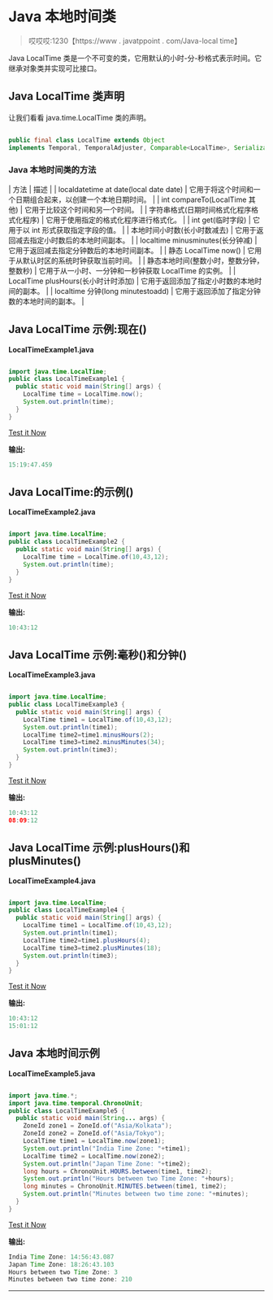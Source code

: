 # Java 本地时间类

> 哎哎哎:1230【https://www . javatppoint . com/Java-local time】

Java LocalTime 类是一个不可变的类，它用默认的小时-分-秒格式表示时间。它继承对象类并实现可比接口。

## Java LocalTime 类声明

让我们看看 java.time.LocalTime 类的声明。

```java

public final class LocalTime extends Object 
implements Temporal, TemporalAdjuster, Comparable<LocalTime>, Serializable

```

### Java 本地时间类的方法

| 方法 | 描述 |
| localdatetime at date(local date date) | 它用于将这个时间和一个日期组合起来，以创建一个本地日期时间。 |
| int compareTo(LocalTime 其他) | 它用于比较这个时间和另一个时间。 |
| 字符串格式(日期时间格式化程序格式化程序) | 它用于使用指定的格式化程序进行格式化。 |
| int get(临时字段) | 它用于以 int 形式获取指定字段的值。 |
| 本地时间小时数(长小时数减去) | 它用于返回减去指定小时数后的本地时间副本。 |
| localtime minusminutes(长分钟减) | 它用于返回减去指定分钟数后的本地时间副本。 |
| 静态 LocalTime now() | 它用于从默认时区的系统时钟获取当前时间。 |
| 静态本地时间(整数小时，整数分钟，整数秒) | 它用于从一小时、一分钟和一秒钟获取 LocalTime 的实例。 |
| LocalTime plusHours(长小时计时添加) | 它用于返回添加了指定小时数的本地时间的副本。 |
| localtime 分钟(long minutestoadd) | 它用于返回添加了指定分钟数的本地时间的副本。 |

## Java LocalTime 示例:现在()

**LocalTimeExample1.java**

```java

import java.time.LocalTime;
public class LocalTimeExample1 {
  public static void main(String[] args) {
    LocalTime time = LocalTime.now();
    System.out.println(time);
  }
}

```

[Test it Now](https://compiler.javatpoint.com/opr/test.jsp?filename=LocalTimeExample1)

**输出:**

```java
15:19:47.459

```

## Java LocalTime:的示例()

**LocalTimeExample2.java**

```java

import java.time.LocalTime;
public class LocalTimeExample2 {
  public static void main(String[] args) {
    LocalTime time = LocalTime.of(10,43,12);
    System.out.println(time);
  }
}

```

[Test it Now](https://compiler.javatpoint.com/opr/test.jsp?filename=LocalTimeExample2)

**输出:**

```java
10:43:12

```

## Java LocalTime 示例:毫秒()和分钟()

**LocalTimeExample3.java**

```java

import java.time.LocalTime;
public class LocalTimeExample3 {
  public static void main(String[] args) {
    LocalTime time1 = LocalTime.of(10,43,12);
    System.out.println(time1);
    LocalTime time2=time1.minusHours(2);
    LocalTime time3=time2.minusMinutes(34);
    System.out.println(time3);
  }
}

```

[Test it Now](https://compiler.javatpoint.com/opr/test.jsp?filename=LocalTimeExample3)

**输出:**

```java
10:43:12
08:09:12

```

## Java LocalTime 示例:plusHours()和 plusMinutes()

**LocalTimeExample4.java**

```java

import java.time.LocalTime;
public class LocalTimeExample4 {
  public static void main(String[] args) {
    LocalTime time1 = LocalTime.of(10,43,12);
    System.out.println(time1);
    LocalTime time2=time1.plusHours(4);
    LocalTime time3=time2.plusMinutes(18);
    System.out.println(time3);
  }
}

```

[Test it Now](https://compiler.javatpoint.com/opr/test.jsp?filename=LocalTimeExample4)

**输出:**

```java
10:43:12
15:01:12

```

## Java 本地时间示例

**LocalTimeExample5.java**

```java

import java.time.*;
import java.time.temporal.ChronoUnit;
public class LocalTimeExample5 {
  public static void main(String... args) {
    ZoneId zone1 = ZoneId.of("Asia/Kolkata");
    ZoneId zone2 = ZoneId.of("Asia/Tokyo");
    LocalTime time1 = LocalTime.now(zone1);
    System.out.println("India Time Zone: "+time1);
    LocalTime time2 = LocalTime.now(zone2);
    System.out.println("Japan Time Zone: "+time2);
    long hours = ChronoUnit.HOURS.between(time1, time2);
    System.out.println("Hours between two Time Zone: "+hours);
    long minutes = ChronoUnit.MINUTES.between(time1, time2);
    System.out.println("Minutes between two time zone: "+minutes);
  }
}

```

[Test it Now](https://compiler.javatpoint.com/opr/test.jsp?filename=LocalTimeExample5)

**输出:**

```java
India Time Zone: 14:56:43.087
Japan Time Zone: 18:26:43.103
Hours between two Time Zone: 3
Minutes between two time zone: 210

```

* * *